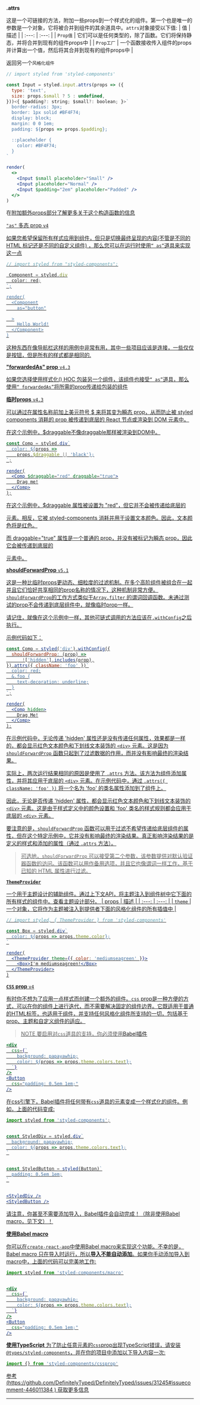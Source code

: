 
**.attrs** 

这是一个可链接的方法，附加一些props到一个样式化的组件。第一个也是唯一的参数是一个对象，它将被合并到组件的其余道具中。`attrs`对象接受以下值:
|  值   | 描述  | 
| :---:  | :---: | 
| `Prop值`  | 它们可以是任何类型的，除了函数。它们将保持静态，并将合并到现有的组件props中 |
| `Prop工厂`  | 一个函数接收传入组件的props并计算出一个值，然后将其合并到现有的组件props中 |

返回另一个`风格化组件`

```jsx
// import styled from 'styled-components'

const Input = styled.input.attrs(props => ({
  type: 'text',
  size: props.$small ? 5 : undefined,
}))<{ $padding?: string; $small?: boolean; }>`
  border-radius: 3px;
  border: 1px solid #BF4F74;
  display: block;
  margin: 0 0 1em;
  padding: ${props => props.$padding};

  ::placeholder {
    color: #BF4F74;
  }
`

render(
  <>
    <Input $small placeholder="Small" />
    <Input placeholder="Normal" />
    <Input $padding="2em" placeholder="Padded" />
  </>
)
```

在[<u>附加额外props<u/>](https://styled-components.com/docs/basics#attaching-additional-props)部分了解更多关于这个构造函数的信息

`"as"` 多态 prop `v4`

如果您希望保留所有样式应用到组件，但只是切换最终呈现的内容(不管是不同的 HTML 标记还是不同的自定义组件) ，那么您可以在运行时使用`“ as”`道具来实现这一点

```jsx
// import styled from "styled-components";

 Component = styled.div
  color: red;
`;

render(
  <Component
    as="button"

  >
    Hello World!
  </Component>
)

```

这种东西在像导航栏这样的用例中非常有用，其中一些项目应该是连接，一些仅仅是按钮，但是所有的样式都是相同的.

**"forwardedAs" prop**  `v4.3`

如果您选择使用样式化() HOC 包装另一个组件，该组件也接受`“ as”`道具，那么使用`“ forwardedAs”`将所需的prop传递给包装的组件

**临时props**  `v4.3`

可以通过在属性名称前加上美元符号 $ 来将其变为瞬态 prop，从而防止被 styled components 消耗的 prop 被传递到底层的 React 节点或渲染到 DOM 元素中。

在这个示例中，$draggable不像draggable那样被渲染到DOM中。

```jsx
const Comp = styled.div`
  color: ${props =>
    props.$draggable || 'black'};
`;

render(
  <Comp $draggable="red" draggable="true">
    Drag me!
  </Comp>
);
```

在这个示例中，$draggable 属性被设置为 "red"，但它并不会被传递给底层的 <div> 元素。相反，它被 styled-components 消耗并用于设置文本颜色。因此，文本颜色将是红色。

而 draggable="true" 属性是一个普通的 prop，并没有被标记为瞬态 prop，因此它会被传递到底层的 <div> 元素中。



**shouldForwardProp** `v5.1`

这是一种比临时props更动态、细粒度的过滤机制。在多个高阶组件被组合在一起并且它们恰好共享相同的prop名称的情况下，这种机制非常方便。`shouldForwardProp`的工作方式类似于`Array.filter`
的谓词回调函数。未通过测试的prop不会传递到底层组件中，就像临时prop一样。

请记住，就像在这个示例中一样，其他可链式调用的方法应该在`.withConfig`之后执行。

示例代码如下：
```jsx
const Comp = styled('div').withConfig({
  shouldForwardProp: (prop) =>
      !['hidden'].includes(prop),
}).attrs({ className: 'foo' })`
  color: red;
  &.foo {
    text-decoration: underline;
  }
`;

render(
  <Comp hidden>
    Drag Me!
  </Comp>
);
```

在示例代码中，无论传递 'hidden' 属性还是没有传递任何属性，效果都是一样的，都会显示红色文本颜色和下划线文本装饰的 `<div>` 元素。这是因为 `shouldForwardProp` 函数只起到了过滤数据的作用，而并没有影响最终的渲染结果。

实际上，两次运行结果相同的原因是使用了 `.attrs` 方法。该方法为组件添加属性，并将其应用于底层的 `<div>` 元素。在示例代码中，通过 `.attrs({ className: 'foo' })` 将一个名为 'foo' 的类名属性添加到了组件上。

因此，无论是否传递 'hidden' 属性，都会显示红色文本颜色和下划线文本装饰的 `<div>` 元素。这是由于样式定义中的颜色设置和 'foo' 类名的样式规则都会应用于底层的 `<div>` 元素。

要注意的是，`shouldForwardProp` 函数可以用于过滤不希望传递给底层组件的属性，但在这个特定示例中，它并没有影响最终的渲染结果。真正影响渲染结果的是定义的样式和添加的属性（通过 `.attrs` 方法）。

> 可选地，`shouldForwardProp` 可以接受第二个参数，该参数提供对默认验证器函数的访问。该函数可以用作备用选项，并且它也像谓词一样工作，基于已知的 HTML 属性进行过滤。

**`ThemeProvider`**

一个用于主题设计的辅助组件。通过上下文API，将主题注入到组件树中它下面的所有样式的组件中。查看[<u>主题设计<u/>](https://styled-components.com/docs/advanced#theming)部分。
|  props   | 描述  | 
| :---:  | :---: | 
| `theme`  | 一个对象，它将作为主题被注入到提供者下面的风格化组件的所有插值中 |

```jsx
// import styled, { ThemeProvider } from 'styled-components'

const Box = styled.div`
  color: ${props => props.theme.color};
`

render(
  <ThemeProvider theme={{ color: 'mediumseagreen' }}>
    <Box>I'm mediumseagreen!</Box>
  </ThemeProvider>
)
```
**`CSS` prop**  `v4`

有时你不想为了应用一点样式而创建一个额外的组件。`css` prop是一种方便的方式，可以在你的组件上进行迭代，而不需要解决固定的组件边界。它既适用于普通的HTML标签，也适用于组件，并支持任何风格化组件所支持的一切，包括基于prop、主题和自定义组件的适应。

>NOTE
>要启用对`css`道具的支持，你必须使用[<u>Babel插件<u/>](https://styled-components.com/docs/tooling#babel-plugin)

```jsx
<div
  css={`
    background: papayawhip;
    color: ${props => props.theme.colors.text};
  `}
/>
<Button
  css="padding: 0.5em 1em;"
/>
```

在css引擎下，Babel插件将任何带有`css`道具的元素变成一个样式化的组件。例如，上面的代码变成:
```jsx
import styled from 'styled-components';


const StyledDiv = styled.div`
  background: papayawhip;
  color: ${props => props.theme.colors.text};
`


const StyledButton = styled(Button)`
  padding: 0.5em 1em;
`


<StyledDiv />
<StyledButton />
```
请注意，你甚至不需要添加导入，Babel插件会自动完成！（除非使用Babel macro，见下文）！

**使用Babel macro**

你可以在`create-react-app`中使用[<u>Babel macro<u/>](https://styled-components.com/docs/tooling#babel-macro)来实现这个功能。不幸的是，Babel macro 只在导入时运行，所以**导入不能自动添加**。如果你手动添加导入到macro中，上面的代码可以完美地工作:

```jsx
import styled from 'styled-components/macro'


<div
  css={`
    background: papayawhip;
    color: ${props => props.theme.colors.text};
  `}
/>
<Button
  css="padding: 0.5em 1em;"
/>
```

**使用TypeScript**
为了防止任意元素的`css`prop出现TypeScript错误，请安装`@types/styled-components`，并在你的项目中添加以下导入内容一次:
```jsx
import {} from 'styled-components/cssprop'
```
参考 (https://github.com/DefinitelyTyped/DefinitelyTyped/issues/31245#issuecomment-446011384 ) 获取更多信息




----------------
